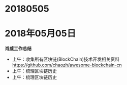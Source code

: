 # 20180505

# 2018年05月05日
**肖威工作总结**
- 上午：收集所有区块链(BlockChain)技术开发相关资料
https://github.com/chaozh/awesome-blockchain-cn
- 上午：梳理区块链历史
- 上午：梳理区块链历史
